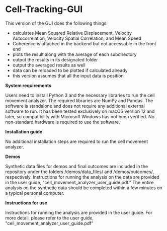 # Cell-Tracking-GUI

This version of the GUI does the following things:
- calculates Mean Squared Relative Displacement, Velocity Autocorrelation, Velocity Spatial Correlation, and Mean Speed
- Coherence is attached in the backend but not accessable in the front end
- plots the result along with the average of each subdirectory
- output the results in its designated folder
- output the averaged results as well
- data can be reloaded to be plotted if calculated already
- this version assumes that all the input data is position

**System requirements**

Users need to install Python 3 and the necessary libraries to run the cell movement analyzer. The required libraries are NumPy and Pandas. The software is standalone and does not require any additional external software to run. It has been tested exclusively on macOS version 12 and later, so compatibility with Microsoft Windows has not been verified. No non-standard hardware is required to use the software.

**Installation guide**

No additional installation steps are required to run the cell movement analyzer. 

**Demos**

Synthetic data files for demos and final outcomes are included in the repository under the folders /demos/data_files/ and /demos/outcomes/, respectively. Instructions for running the analysis on the data are provided in the user guide, "cell_movement_analyzer_user_guide.pdf." The entire analysis on the synthetic data should be completed within a few minutes on a typical personal computer.

**Instructions for use**

Instructions for running the analysis are provided in the user guide. For more detail, please refer to the user guide, "cell_movement_analyzer_user_guide.pdf"

